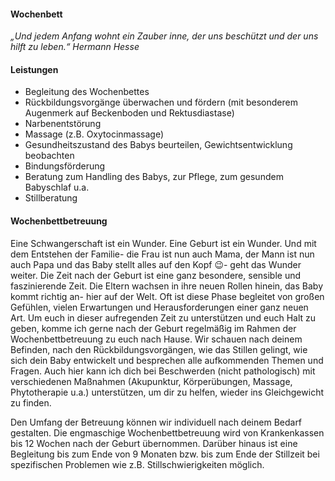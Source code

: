 #### Wochenbett 

*„Und jedem Anfang wohnt ein Zauber inne, der uns beschützt und der uns hilft zu leben.“ Hermann Hesse*

#### Leistungen

- Begleitung des Wochenbettes
- Rückbildungsvorgänge überwachen und fördern (mit besonderem Augenmerk auf Beckenboden und Rektusdiastase)
- Narbenentstörung
- Massage (z.B. Oxytocinmassage)
- Gesundheitszustand des Babys beurteilen, Gewichtsentwicklung beobachten
- Bindungsförderung
- Beratung zum Handling des Babys, zur Pflege, zum gesundem Babyschlaf u.a.
- Stillberatung

#### Wochenbettbetreuung

Eine Schwangerschaft ist ein Wunder. Eine Geburt ist ein Wunder. Und mit dem Entstehen der Familie- die Frau ist nun auch Mama, der Mann ist nun auch Papa und das Baby stellt alles auf den Kopf 😉- geht das Wunder weiter.
Die Zeit nach der Geburt ist eine ganz besondere, sensible und faszinierende Zeit. Die Eltern wachsen in ihre neuen Rollen hinein, das Baby kommt richtig an- hier auf der Welt. Oft ist diese Phase begleitet von großen Gefühlen, vielen Erwartungen und Herausforderungen einer ganz neuen Art.
Um euch in dieser aufregenden Zeit zu unterstützen und euch Halt zu geben, komme ich gerne nach der Geburt regelmäßig im Rahmen der Wochenbettbetreuung zu euch nach Hause. Wir schauen nach deinem Befinden, nach den Rückbildungsvorgängen, wie das Stillen gelingt, wie sich dein Baby entwickelt und besprechen alle aufkommenden Themen und Fragen.
Auch hier kann ich dich bei Beschwerden (nicht pathologisch) mit verschiedenen Maßnahmen (Akupunktur, Körperübungen, Massage, Phytotherapie u.a.) unterstützen, um dir zu helfen, wieder ins Gleichgewicht zu finden.

Den Umfang der Betreuung können wir individuell nach deinem Bedarf gestalten. Die engmaschige Wochenbettbetreuung wird von Krankenkassen bis 12 Wochen nach der Geburt übernommen. Darüber hinaus ist eine Begleitung bis zum Ende von 9 Monaten bzw. bis zum Ende der Stillzeit bei spezifischen Problemen wie z.B. Stillschwierigkeiten möglich.
